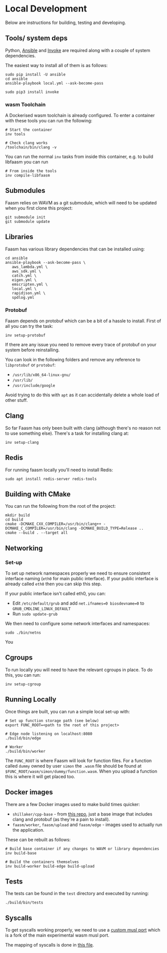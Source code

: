 # Local Development

Below are instructions for building, testing and developing.

## Tools/ system deps

Python, [Ansible](https://www.ansible.com/) and [Invoke](http://docs.pyinvoke.org/en/1.2/index.html) are required
along with a couple of system dependencies.

The easiest way to install all of them is as follows:

```
sudo pip install -U ansible
cd ansible
ansible-playbook local.yml --ask-become-pass

sudo pip3 install invoke
```

### wasm Toolchain

A Dockerised wasm toolchain is already configured. To enter a container with these tools you can run the following:

```
# Start the container
inv tools

# Check clang works
/toolchain/bin/clang -v
```

You can run the normal `inv` tasks from inside this container, e.g. to build libfaasm you can run

```
# From inside the tools
inv compile-libfaasm
```

## Submodules

Faasm relies on WAVM as a git submodule, which will need to be updated when you first clone this project:

```
git submodule init
git submodule update
```

## Libraries

Faasm has various library dependencies that can be installed using:

```
cd ansible
ansible-playbook --ask-become-pass \
   aws_lambda.yml \
   aws_sdk.yml \
   catch.yml \
   eigen.yml \
   emscripten.yml \
   local.yml \
   rapidjson.yml \
   spdlog.yml
```

### Protobuf

Faasm depends on protobuf which can be a bit of a hassle to install. First of all you can try the task:

```
inv setup-protobuf
```

If there are any issue you need to remove every trace of protobuf on your system before reinstalling.

You can look in the following folders and remove any reference to `libprotobuf` or `protobuf`:

- `/usr/lib/x86_64-linux-gnu/`
- `/usr/lib/`
- `/usr/include/google`

Avoid trying to do this with `apt` as it can accidentally delete a whole load of other stuff.

## Clang

So far Faasm has only been built with clang (although there's no reason not to use something else).
There's a task for installing clang at:

```
inv setup-clang
```

## Redis

For running faasm locally you'll need to install Redis:

```
sudo apt install redis-server redis-tools
```

## Building with CMake

You can run the following from the root of the project:

```
mkdir build
cd build
cmake -DCMAKE_CXX_COMPILER=/usr/bin/clang++ -DCMAKE_C_COMPILER=/usr/bin/clang -DCMAKE_BUILD_TYPE=Release ..
cmake --build . --target all
```

## Networking

### Set-up

To set up network namespaces properly we need to ensure consistent interface naming (`eth0` for main public interface).
If your public interface is already called `eth0` then you can skip this step.

If your public interface isn't called eth0, you can:

- Edit `/etc/default/grub` and add `net.ifnames=0 biosdevname=0` to `GRUB_CMDLINE_LINUX_DEFAULT`
- Run `sudo update-grub`

We then need to configure some network interfaces and namespaces:

```
sudo ./bin/netns
```

You

## Cgroups

To run locally you will need to have the relevant cgroups in place. To do this, you can run:

```
inv setup-cgroup
```

## Running Locally

Once things are built, you can run a simple local set-up with:

```
# Set up function storage path (see below)
export FUNC_ROOT=<path to the root of this project>

# Edge node listening on localhost:8080
./build/bin/edge

# Worker
./build/bin/worker
```

The `FUNC_ROOT` is where Faasm will look for function files. For a function called `dummy` owned by user
`simon` the `.wasm` file should be found at `$FUNC_ROOT/wasm/simon/dummy/function.wasm`. When you upload a function
this is where it will get placed too.

## Docker images

There are a few Docker images used to make build times quicker:

- `shillaker/cpp-base` - from [this repo](https://github.com/Shillaker/cpp-base), just a base image that includes clang and protobuf (as they're a pain to install).
- `faasm/worker`, `faasm/upload` and `faasm/edge` - images used to actually run the application.

These can be rebuilt as follows:

```
# Build base container if any changes to WAVM or library dependencies
inv build-base

# Build the containers themselves
inv build-worker build-edge build-upload
```

## Tests

The tests can be found in the `test` directory and executed by running:

```
./build/bin/tests
```

## Syscalls

To get syscalls working properly, we need to use a [custom musl port](https://github.com/Shillaker/musl) which is a fork of the main experimental wasm musl port.

The mapping of syscalls is done in [this file](https://github.com/Shillaker/musl/blob/wasm-prototype-1/arch/wasm32/syscall_arch.h).
